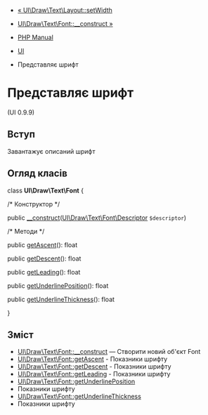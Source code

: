 - [« UI\Draw\Text\Layout::setWidth](ui-draw-text-layout.setwidth.md)
- [UI\Draw\Text\Font::\_\_construct
»](ui-draw-text-font.construct.md)

- [PHP Manual](index.md)
- [UI](book.ui.md)
- Представляє шрифт

# Представляє шрифт

(UI 0.9.9)

## Вступ

Завантажує описаний шрифт

## Огляд класів

class **UI\Draw\Text\Font** {

/\* Конструктор \*/

public
[\_\_construct](ui-draw-text-font.construct.md)([UI\Draw\Text\Font\Descriptor](class.ui-draw-text-font-descriptor.md)
`$descriptor`)

/\* Методи \*/

public [getAscent](ui-draw-text-font.getascent.md)(): float

public [getDescent](ui-draw-text-font.getdescent.md)(): float

public [getLeading](ui-draw-text-font.getleading.md)(): float

public
[getUnderlinePosition](ui-draw-text-font.getunderlineposition.md)():
float

public
[getUnderlineThickness](ui-draw-text-font.getunderlinethickness.md)():
float

}

## Зміст

- [UI\Draw\Text\Font::\_\_construct](ui-draw-text-font.construct.md)
— Створити новий об'єкт Font
- [UI\Draw\Text\Font::getAscent](ui-draw-text-font.getascent.md) -
Показники шрифту
- [UI\Draw\Text\Font::getDescent](ui-draw-text-font.getdescent.md) -
Показники шрифту
- [UI\Draw\Text\Font::getLeading](ui-draw-text-font.getleading.md) -
Показники шрифту
- [UI\Draw\Text\Font::getUnderlinePosition](ui-draw-text-font.getunderlineposition.md)
- Показники шрифту
- [UI\Draw\Text\Font::getUnderlineThickness](ui-draw-text-font.getunderlinethickness.md)
- Показники шрифту
